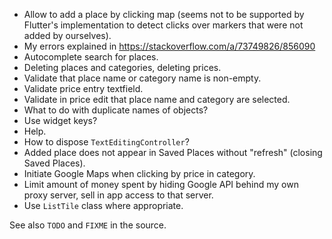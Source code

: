- Allow to add a place by clicking map (seems not to be supported by Flutter's implementation
  to detect clicks over markers that were not added by ourselves).
- My errors explained in https://stackoverflow.com/a/73749826/856090
- Autocomplete search for places.
- Deleting places and categories, deleting prices.
- Validate that place name or category name is non-empty.
- Validate price entry textfield.
- Validate in price edit that place name and category are selected.
- What to do with duplicate names of objects?
- Use widget keys?
- Help.
- How to dispose `TextEditingController`?
- Added place does not appear in Saved Places without "refresh" (closing Saved Places).
- Initiate Google Maps when clicking by price in category.
- Limit amount of money spent by hiding Google API behind my own proxy server, sell in app
  access to that server.
- Use `ListTile` class where appropriate.

See also `TODO` and `FIXME` in the source.